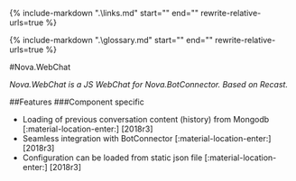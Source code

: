 {%
   include-markdown ".\links.md"
   start="<!--datelink-webchat-start-->"
   end="<!--datelink-webchat-end-->"
   rewrite-relative-urls=true
%}

{%
   include-markdown ".\glossary.md"
   start="<!--glossary-start-->"
   end="<!--glossary-end-->"
   rewrite-relative-urls=true
%}

#Nova.WebChat

*Nova.WebChat is a JS WebChat for Nova.BotConnector. Based on Recast.*

##Features
###Component specific

- Loading of previous conversation content (history) from Mongodb [:material-location-enter:] [2018r3]
- Seamless integration with BotConnector [:material-location-enter:] [2018r3]
- Configuration can be loaded from static json file [:material-location-enter:] [2018r3]